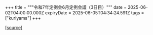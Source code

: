 +++
title = """令和7年定例会6月定例会議（3日目）"""
date = 2025-06-02T04:00:00.000Z
expiryDate = 2025-06-05T04:34:24.591Z
tags = ["kuriyama"]
+++


[[source]](https://www.town.kuriyama.hokkaido.jp/site/gikai/32029.html)
